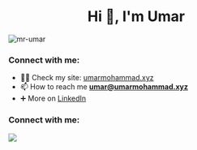 <h1 align="center">Hi 👋, I'm Umar</h1>
<p align="left"> <img src="https://komarev.com/ghpvc/?username=mr-umar&label=Profile%20views&color=0e75b6&style=flat" alt="mr-umar" /> </p>

<h3 align="left">Connect with me:</h3>

- 👨‍💻 Check my site: <a href="http://umarmohammad.xyz/" target="_blank">umarmohammad.xyz</a>
- 📫 How to reach me **umar@umarmohammad.xyz**
- ➕ More on <a href="https://www.linkedin.com/in/umar-mohammad-riaz/" target="_blank">LinkedIn</a>

<h3 align="left">Connect with me:</h3>
<p align="left">
</p>

![](https://quotes-github-readme.vercel.app/api?type=horizontal&theme=radical)



